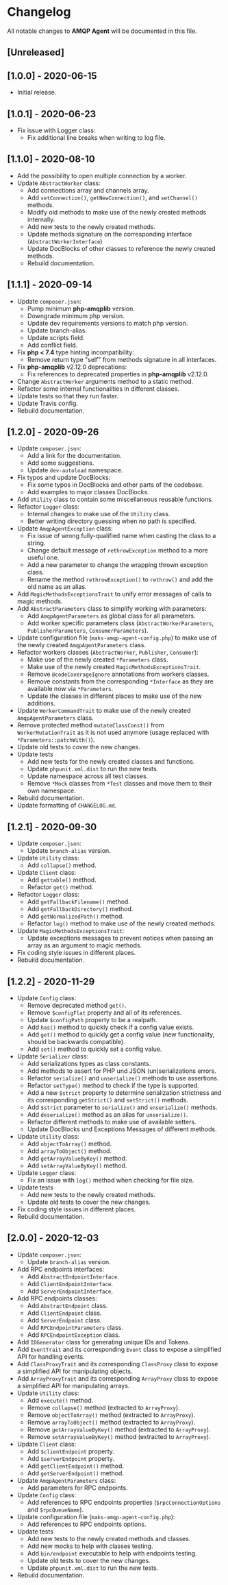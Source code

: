 # Changelog

All notable changes to **AMQP Agent** will be documented in this file.


## [Unreleased]


## [1.0.0] - 2020-06-15
- Initial release.


## [1.0.1] - 2020-06-23
- Fix issue with Logger class:
    - Fix additional line breaks when writing to log file.


## [1.1.0] - 2020-08-10
- Add the possibility to open multiple connection by a worker.
- Update `AbstractWorker` class:
    - Add connections array and channels array.
    - Add `setConnection()`, `getNewConnection()`, and `setChannel()` methods.
    - Modify old methods to make use of the newly created methods internally.
    - Add new tests to the newly created methods.
    - Update methods signature on the corresponding interface (`AbstractWorkerInterface`)
    - Update DocBlocks of other classes to reference the newly created methods.
    - Rebuild documentation.


## [1.1.1] - 2020-09-14
- Update `composer.json`:
    - Pump minimum **php-amqplib** version.
    - Downgrade minimum php version.
    - Update dev requirements versions to match php version.
    - Update branch-alias.
    - Update scripts field.
    - Add conflict field.
- Fix **php < 7.4** type hinting incompatibility:
    - Remove return type "self" from methods signature in all interfaces.
- Fix **php-amqplib** v2.12.0 deprecations:
    - Fix references to deprecated properties in **php-amqplib** v2.12.0.
- Change `AbstractWorker` arguments method to a static method.
- Refactor some internal functionalities in different classes.
- Update tests so that they run faster.
- Update Travis config.
- Rebuild documentation.


## [1.2.0] - 2020-09-26
- Update `composer.json`:
    - Add a link for the documentation.
    - Add some suggestions.
    - Update `dev-autoload` namespace.
- Fix typos and update DocBlocks:
    - Fix some typos in DocBlocks and other parts of the codebase.
    - Add examples to major classes DocBlocks.
- Add `Utility` class to contain some miscellaneous reusable functions.
- Refactor `Logger` class:
    - Internal changes to make use of the `Utility` class.
    - Better writing directory guessing when no path is specified.
- Update `AmqpAgentException` class:
    - Fix issue of wrong fully-qualified name when casting the class to a string.
    - Change default message of `rethrowException` method to a more useful one.
    - Add a new parameter to change the wrapping thrown exception class.
    - Rename the method `rethrowException()` to `rethrow()` and add the old name as an alias.
- Add `MagicMethodsExceptionsTrait` to unify error messages of calls to magic methods.
- Add `AbstractParameters` class to simplify working with parameters:
    - Add `AmqpAgentParameters` as global class for all parameters.
    - Add worker specific parameters class (`AbstractWorkerParameters`, `PublisherParameters`, `ConsumerParameters`).
- Update configuration file (`maks-amqp-agent-config.php`) to make use of the newly created `AmqpAgentParameters` class.
- Refactor workers classes (`AbstractWorker`, `Publisher`, `Consumer`):
    - Make use of the newly created `*Parameters` class.
    - Make use of the newly created `MagicMethodsExceptionsTrait`.
    - Remove `@codeCoverageIgnore` annotations from workers classes.
    - Remove constants from the corresponding `*Interface` as they are available now via `*Parameters`.
    - Update the classes in different places to make use of the new additions.
- Update `WorkerCommandTrait` to make use of the newly created `AmqpAgentParameters` class.
- Remove protected method `mutateClassConst()` from `WorkerMutationTrait` as it is not used anymore (usage replaced with `*Parameters::patchWith()`).
- Update old tests to cover the new changes.
- Update tests
  - Add new tests for the newly created classes and functions.
  - Update `phpunit.xml.dist` to run the new tests.
  - Update namespace across all test classes.
  - Remove `*Mock` classes from `*Test` classes and move them to their own namespace.
- Rebuild documentation.
- Update formatting of `CHANGELOG.md`.


## [1.2.1] - 2020-09-30
- Update `composer.json`:
    - Update `branch-alias` version.
- Update `Utility` class:
    - Add `collapse()` method.
- Update `Client` class:
    - Add `gettable()` method.
    - Refactor `get()` method.
- Refactor `Logger` class:
    - Add `getFallbackFilename()` method.
    - Add `getFallbackDirectory()` method.
    - Add `getNormalizedPath()` method.
    - Refactor `log()` method to make use of the newly created methods.
- Update `MagicMethodsExceptionsTrait`:
  - Update exceptions messages to prevent notices when passing an array as an argument to magic methods.
- Fix coding style issues in different places.
- Rebuild documentation.


## [1.2.2] - 2020-11-29
- Update `Config` class:
    - Remove deprecated method `get()`.
    - Remove `$configFlat` property and all of its references.
    - Update `$configPath` property to be a realpath.
    - Add `has()` method to quickly check if a config value exists.
    - Add `get()` method to quickly get a config value (new functionality, should be backwards compatible).
    - Add `set()` method to quickly set a config value.
- Update `Serializer` class:
    - Add serializations types as class constants.
    - Add methods to assert for PHP und JSON (un)serializations errors.
    - Refactor `serialize()` and `unserialize()` methods to use assertions.
    - Refactor `setType()` method to check if the type is supported.
    - Add a new `$strict` property to determine serialization strictness and its corresponding `getStrict()` and `setStrict()` methods.
    - Add `$strict` parameter to `serialize()` and `unserialize()` methods.
    - Add `deserialize()` method as an alias for `unserialize()`.
    - Refactor different methods to make use of available setters.
    - Update DocBlocks und Exceptions Messages of different methods.
- Update `Utility` class:
    - Add `objectToArray()` method.
    - Add `arrayToObject()` method.
    - Add `getArrayValueByKey()` method.
    - Add `setArrayValueByKey()` method.
- Update `Logger` class:
    - Fix an issue with `log()` method when checking for file size.
- Update tests
  - Add new tests to the newly created methods.
  - Update old tests to cover the new changes.
- Fix coding style issues in different places.
- Rebuild documentation.


## [2.0.0] - 2020-12-03
- Update `composer.json`:
    - Update `branch-alias` version.
- Add RPC endpoints interfaces:
    - Add `AbstractEndpointInterface`.
    - Add `ClientEndpointInterface`.
    - Add `ServerEndpointInterface`.
- Add RPC endpoints classes:
    - Add `AbstractEndpoint` class.
    - Add `ClientEndpoint` class.
    - Add `ServerEndpoint` class.
    - Add `RPCEndpointParameters` class.
    - Add `RPCEndpointException` class.
- Add `IDGenerator` class for generating unique IDs and Tokens.
- Add `EventTrait` and its corresponding `Event` class to expose a simplified API for handling events.
- Add `ClassProxyTrait` and its corresponding `ClassProxy` class to expose a simplified API for manipulating objects.
- Add `ArrayProxyTrait` and its corresponding `ArrayProxy` class to expose a simplified API for manipulating arrays.
- Update `Utility` class:
    - Add `execute()` method.
    - Remove `collapse()` method (extracted to `ArrayProxy`).
    - Remove `objectToArray()` method (extracted to `ArrayProxy`).
    - Remove `arrayToObject()` method (extracted to `ArrayProxy`).
    - Remove `getArrayValueByKey()` method (extracted to `ArrayProxy`).
    - Remove `setArrayValueByKey()` method (extracted to `ArrayProxy`).
- Update `Client` class:
    - Add `$clientEndpoint` property.
    - Add `$serverEndpoint` property.
    - Add `getClientEndpoint()` method.
    - Add `getServerEndpoint()` method.
- Update `AmqpAgentParameters` class:
    - Add parameters for RPC endpoints.
- Update `Config` class:
    - Add references to RPC endpoints properties (`$rpcConnectionOptions` and `$rpcQueueName`).
- Update configuration file (`maks-amqp-agent-config.php`):
    - Add references to RPC endpoints options.
- Update tests
  - Add new tests to the newly created methods and classes.
  - Add new mocks to help with classes testing.
  - Add `bin/endpoint` executable to help with endpoints testing.
  - Update old tests to cover the new changes.
  - Update `phpunit.xml.dist` to run the new tests.
- Rebuild documentation.
